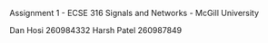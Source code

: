 Assignment 1 - ECSE 316 Signals and Networks - McGill University

Dan Hosi 260984332
Harsh Patel 260987849
